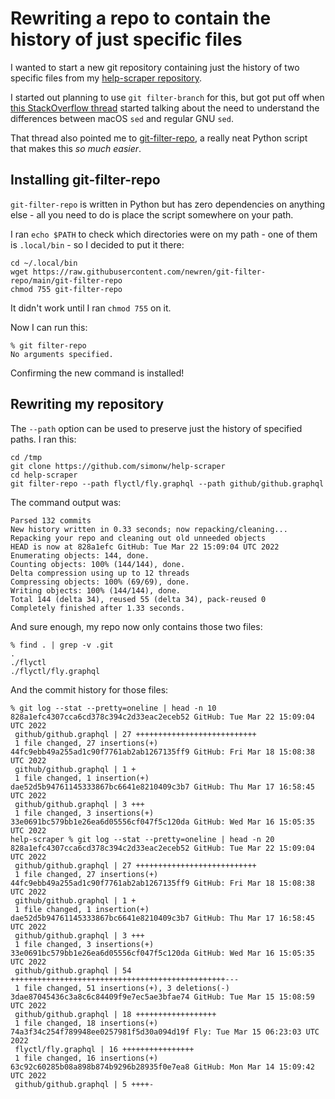 # Rewriting a repo to contain the history of just specific files

I wanted to start a new git repository containing just the history of two specific files from my [help-scraper repository](https://github.com/simonw/help-scraper).

I started out planning to use `git filter-branch` for this, but got put off when [this StackOverflow thread](https://stackoverflow.com/questions/2982055/detach-many-subdirectories-into-a-new-separate-git-repository) started talking about the need to understand the differences between macOS `sed` and regular GNU `sed`.

That thread also pointed me to [git-filter-repo](https://github.com/newren/git-filter-repo), a really neat Python script that makes this *so much easier*.

## Installing git-filter-repo

`git-filter-repo` is written in Python but has zero dependencies on anything else - all you need to do is place the script somewhere on your path.

I ran `echo $PATH` to check which directories were on my path - one of them is `.local/bin` - so I decided to put it there:

    cd ~/.local/bin
    wget https://raw.githubusercontent.com/newren/git-filter-repo/main/git-filter-repo
    chmod 755 git-filter-repo

It didn't work until I ran `chmod 755` on it.

Now I can run this:

    % git filter-repo
    No arguments specified.

Confirming the new command is installed!

## Rewriting my repository

The `--path` option can be used to preserve just the history of specified paths. I ran this:

    cd /tmp
    git clone https://github.com/simonw/help-scraper
    cd help-scraper
    git filter-repo --path flyctl/fly.graphql --path github/github.graphql

The command output was:

    Parsed 132 commits
    New history written in 0.33 seconds; now repacking/cleaning...
    Repacking your repo and cleaning out old unneeded objects
    HEAD is now at 828a1efc GitHub: Tue Mar 22 15:09:04 UTC 2022
    Enumerating objects: 144, done.
    Counting objects: 100% (144/144), done.
    Delta compression using up to 12 threads
    Compressing objects: 100% (69/69), done.
    Writing objects: 100% (144/144), done.
    Total 144 (delta 34), reused 55 (delta 34), pack-reused 0
    Completely finished after 1.33 seconds.

And sure enough, my repo now only contains those two files:
```
% find . | grep -v .git
.
./flyctl
./flyctl/fly.graphql
```
And the commit history for those files:
```
% git log --stat --pretty=oneline | head -n 10
828a1efc4307cca6cd378c394c2d33eac2eceb52 GitHub: Tue Mar 22 15:09:04 UTC 2022
 github/github.graphql | 27 +++++++++++++++++++++++++++
 1 file changed, 27 insertions(+)
44fc9ebb49a255ad1c90f7761ab2ab1267135ff9 GitHub: Fri Mar 18 15:08:38 UTC 2022
 github/github.graphql | 1 +
 1 file changed, 1 insertion(+)
dae52d5b94761145333867bc6641e8210409c3b7 GitHub: Thu Mar 17 16:58:45 UTC 2022
 github/github.graphql | 3 +++
 1 file changed, 3 insertions(+)
33e0691bc579bb1e26ea6d05556cf047f5c120da GitHub: Wed Mar 16 15:05:35 UTC 2022
help-scraper % git log --stat --pretty=oneline | head -n 20
828a1efc4307cca6cd378c394c2d33eac2eceb52 GitHub: Tue Mar 22 15:09:04 UTC 2022
 github/github.graphql | 27 +++++++++++++++++++++++++++
 1 file changed, 27 insertions(+)
44fc9ebb49a255ad1c90f7761ab2ab1267135ff9 GitHub: Fri Mar 18 15:08:38 UTC 2022
 github/github.graphql | 1 +
 1 file changed, 1 insertion(+)
dae52d5b94761145333867bc6641e8210409c3b7 GitHub: Thu Mar 17 16:58:45 UTC 2022
 github/github.graphql | 3 +++
 1 file changed, 3 insertions(+)
33e0691bc579bb1e26ea6d05556cf047f5c120da GitHub: Wed Mar 16 15:05:35 UTC 2022
 github/github.graphql | 54 ++++++++++++++++++++++++++++++++++++++++++++++++---
 1 file changed, 51 insertions(+), 3 deletions(-)
3dae87045436c3a8c6c84409f9e7ec5ae3bfae74 GitHub: Tue Mar 15 15:08:59 UTC 2022
 github/github.graphql | 18 ++++++++++++++++++
 1 file changed, 18 insertions(+)
74a3f34c254f789948ee0257981f5d30a094d19f Fly: Tue Mar 15 06:23:03 UTC 2022
 flyctl/fly.graphql | 16 ++++++++++++++++
 1 file changed, 16 insertions(+)
63c92c60285b08a898b874b9296b28935f0e7ea8 GitHub: Mon Mar 14 15:09:42 UTC 2022
 github/github.graphql | 5 ++++-
```
